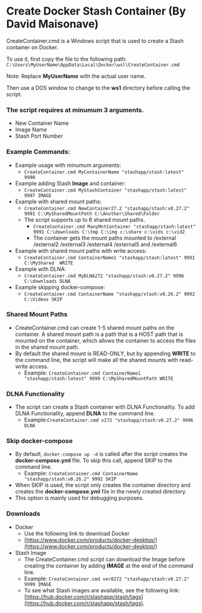 # Create Docker Stash Container (By David Maisonave)

CreateContainer.cmd is a Windows script that is used to create a Stash container on Docker.

To use it, first copy the file to the following path:
`C:\Users\MyUserName\AppData\Local\Docker\wsl\CreateContainer.cmd`

Note: Replace **MyUserName** with the actual user name.

Then use a DOS window to change to the **ws1** directory before calling the script.
### The script requires at minumum 3 arguments.
- New Container Name
- Image Name
- Stash Port Number

### Example Commands:
- Example usage with minumum arguments:
  - `CreateContainer.cmd MyContainerName "stashapp/stash:latest" 9998`
- Example adding Stash **Image** and container:
  - `CreateContainer.cmd MyStashContainer "stashapp/stash:latest" 9997 IMAGE`
- Example with shared mount paths: 
  - `CreateContainer.cmd NewContainer27.2 "stashapp/stash:v0.27.2" 9991 C:\MySharedMountPath C:\Another\Shared\Folder`
  - The script supports up to 6 shared mount paths.
    - `CreateContainer.cmd ManyMntContainer "stashapp/stash:latest" 9991 C:\downloads C:\tmp C:\img c:\share c:\vids c:\vid2`
    - The container gets the mount paths mounted to /external /external2 /external3 /external4 /external5 and /external6
- Example with shared mount paths with write access: 
  - `CreateContainer.cmd ContainerName1 "stashapp/stash:latest" 9991 C:\MyShared  WRITE`
- Example with DLNA:
  - `CreateContainer.cmd MyDLNA272 "stashapp/stash:v0.27.2" 9996 C:\downloads DLNA`
- Example skipping docker-compose:
  - `CreateContainer.cmd ContainerName "stashapp/stash:v0.26.2" 9992 C:\Videos SKIP`

### Shared Mount Paths
- CreateContainer.cmd can create 1-5 shared mount paths on the container. A shared mount path is a path that is a HOST path that is mounted on the container, which allows the container to access the files in the shared mount path.
- By default the shared mount is READ-ONLY, but by appending **WRITE** to the command line, the script will make all the shared mounts with read-write access.
  - Example:  `CreateContainer.cmd ContainerName1 "stashapp/stash:latest" 9999 C:\MySharedMountPath WRITE`

### DLNA Functionality
- The script can create a Stash container with DLNA Functionality. To add DLNA Functionality, append **DLNA** to the command line.
  - Example:`CreateContainer.cmd v272 "stashapp/stash:v0.27.2" 9996 DLNA`

### Skip docker-compose
- By default, `docker-compose up -d` is called after the script creates the **docker-compose.yml** file. To skip this call, append SKIP to the command line.
  - Example:  `CreateContainer.cmd ContainerName "stashapp/stash:v0.26.2" 9992 SKIP`
- When SKIP is used, the script only creates the container directory and creates the **docker-compose.yml** file in the newly created directory.
- This option is mainly used for debugging purposes.

### Downloads
- Docker
  - Use the following link to download Docker
  - [https://www.docker.com/products/docker-desktop/](https://www.docker.com/products/docker-desktop/)
- Stash Image
  - The CreateContainer.cmd script can download the Image before creating the container by adding **IMAGE** at the end of the command line.
  - Example: `CreateContainer.cmd ver0272 "stashapp/stash:v0.27.2" 9999 IMAGE`
  - To see what Stash images are available, see the following link: [https://hub.docker.com/r/stashapp/stash/tags](https://hub.docker.com/r/stashapp/stash/tags).
